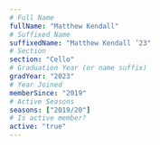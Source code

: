 ```yaml
---
# Full Name
fullName: "Matthew Kendall"
# Suffixed Name
suffixedName: "Matthew Kendall ’23"
# Section
section: "Cello"
# Graduation Year (or name suffix)
gradYear: "2023"
# Year Joined
memberSince: "2019"
# Active Seasons
seasons: ["2019/20"]
# Is active member?
active: "true"
---
```



